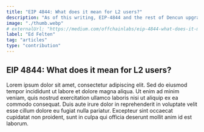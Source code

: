 ```yaml
---
title: "EIP 4844: What does it mean for L2 users?"
description: "As of this writing, EIP-4844 and the rest of Dencun upgrade are currently scheduled to go live on Ethereum mainnet on March 13."
image: "./thumb.webp"
# externalUrl: "https://medium.com/offchainlabs/eip-4844-what-does-it-mean-for-l2-users-5e86ebc4c028"
label: "Ed Felten"
tag: "articles"
type: "contribution"
---
```


## EIP 4844: What does it mean for L2 users?

Lorem ipsum dolor sit amet, consectetur adipiscing elit. Sed do eiusmod tempor incididunt ut labore et dolore magna aliqua. Ut enim ad minim veniam, quis nostrud exercitation ullamco laboris nisi ut aliquip ex ea commodo consequat. Duis aute irure dolor in reprehenderit in voluptate velit esse cillum dolore eu fugiat nulla pariatur. Excepteur sint occaecat cupidatat non proident, sunt in culpa qui officia deserunt mollit anim id est laborum.
